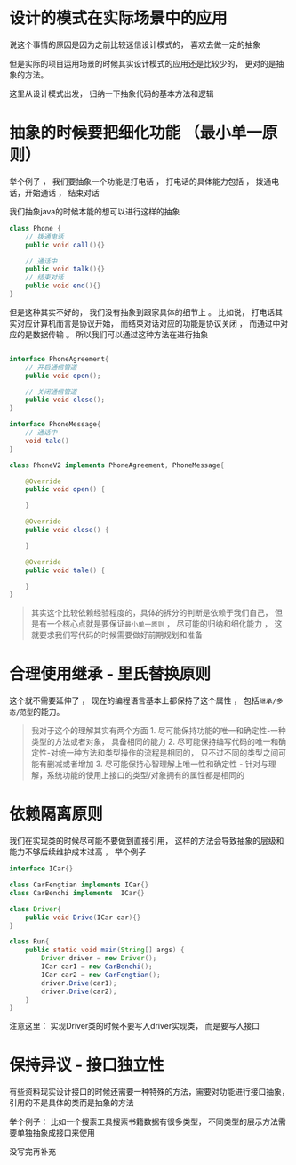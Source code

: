 # 设计的模式在实际场景中的应用

说这个事情的原因是因为之前比较迷信设计模式的， 喜欢去做一定的抽象

但是实际的项目运用场景的时候其实设计模式的应用还是比较少的， 更对的是抽象的方法。

这里从设计模式出发， 归纳一下抽象代码的基本方法和逻辑

# 抽象的时候要把细化功能 （最小单一原则）

举个例子 ， 我们要抽象一个功能是打电话 ， 打电话的具体能力包括 ， 拨通电话，开始通话 ， 结束对话

我们抽象java的时候本能的想可以进行这样的抽象

```java
class Phone {
    // 拨通电话
    public void call(){}

    // 通话中
    public void talk(){}
    // 结束对话
    public void end(){}
}
```

但是这种其实不好的， 我们没有抽象到跟家具体的细节上 。 比如说， 打电话其实对应计算机而言是协议开始， 而结束对话对应的功能是协议关闭 ， 而通过中对应的是数据传输 。 所以我们可以通过这种方法在进行抽象


```java

interface PhoneAgreement{
    // 开启通信管道
    public void open();

    // 关闭通信管道
    public void close();
}

interface PhoneMessage{
    // 通话中
    void tale()
}

class PhoneV2 implements PhoneAgreement, PhoneMessage{

    @Override
    public void open() {

    }

    @Override
    public void close() {

    }

    @Override
    public void tale() {

    }
}
```

> 其实这个比较依赖经验程度的，具体的拆分的判断是依赖于我们自己， 但是有一个核心点就是要保证`最小单一原则` ， 尽可能的归纳和细化能力 ， 这就要求我们写代码的时候需要做好前期规划和准备


# 合理使用继承 - 里氏替换原则

这个就不需要延伸了 ， 现在的编程语言基本上都保持了这个属性 ， 包括`继承/多态/范型`的能力。

> 我对于这个的理解其实有两个方面 1. 尽可能保持功能的唯一和确定性-一种类型的方法或者对象， 具备相同的能力 2. 尽可能保持编写代码的唯一和确定性-对统一种方法和类型操作的流程是相同的， 只不过不同的类型之间可能有删减或者增加 3. 尽可能保持心智理解上唯一性和确定性 - 针对与理解，系统功能的使用上接口的类型/对象拥有的属性都是相同的

# 依赖隔离原则

我们在实现类的时候尽可能不要做到直接引用， 这样的方法会导致抽象的层级和能力不够后续维护成本过高 ， 举个例子

```java
interface ICar{}

class CarFengtian implements ICar{}
class CarBenchi implements  ICar{}

class Driver{
    public void Drive(ICar car){}
}

class Run{
    public static void main(String[] args) {
        Driver driver = new Driver();
        ICar car1 = new CarBenchi();
        ICar car2 = new CarFengtian();
        driver.Drive(car1);
        driver.Drive(car2);
    }
}
```

注意这里： 实现Driver类的时候不要写入driver实现类， 而是要写入接口

# 保持异议 - 接口独立性

有些资料现实设计接口的时候还需要一种特殊的方法，需要对功能进行接口抽象， 引用的不是具体的类而是抽象的方法

举个例子： 比如一个搜索工具搜索书籍数据有很多类型， 不同类型的展示方法需要单独抽象成接口来使用

没写完再补充